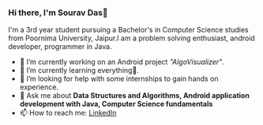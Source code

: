 ### Hi there, I'm Sourav Das👋

I'm a 3rd year student pursuing a Bachelor's in Computer Science studies from Poornima University, Jaipur.I am a problem solving enthusiast, android developer, programmer in Java.




- 🔭 I’m currently working on an Android project _"AlgoVisualizer"_.
- 🌱 I’m currently learning everything🤣.
- 🤔 I’m looking for help with some internships to gain hands on experience.
- 💬 Ask me about **Data Structures and Algorithms, Android application development with Java, Computer Science fundamentals**
- 📫 How to reach me:  [LinkedIn](https://www.linkedin.com/in/sourav-das-654363188/) 


